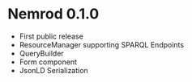 Nemrod 0.1.0
=============

* First public release
* ResourceManager supporting SPARQL Endpoints
* QueryBuilder
* Form component
* JsonLD Serialization
